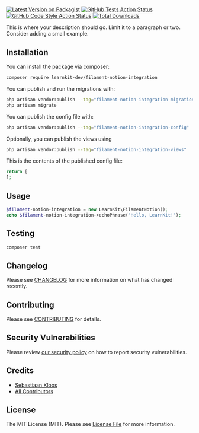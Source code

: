# 

[![Latest Version on Packagist](https://img.shields.io/packagist/v/learnkit-dev/filament-notion-integration.svg?style=flat-square)](https://packagist.org/packages/learnkit-dev/filament-notion-integration)
[![GitHub Tests Action Status](https://img.shields.io/github/workflow/status/learnkit-dev/filament-notion-integration/run-tests?label=tests)](https://github.com/learnkit-dev/filament-notion-integration/actions?query=workflow%3Arun-tests+branch%3Amain)
[![GitHub Code Style Action Status](https://img.shields.io/github/workflow/status/learnkit-dev/filament-notion-integration/Check%20&%20fix%20styling?label=code%20style)](https://github.com/learnkit-dev/filament-notion-integration/actions?query=workflow%3A"Check+%26+fix+styling"+branch%3Amain)
[![Total Downloads](https://img.shields.io/packagist/dt/learnkit-dev/filament-notion-integration.svg?style=flat-square)](https://packagist.org/packages/learnkit-dev/filament-notion-integration)



This is where your description should go. Limit it to a paragraph or two. Consider adding a small example.

## Installation

You can install the package via composer:

```bash
composer require learnkit-dev/filament-notion-integration
```

You can publish and run the migrations with:

```bash
php artisan vendor:publish --tag="filament-notion-integration-migrations"
php artisan migrate
```

You can publish the config file with:

```bash
php artisan vendor:publish --tag="filament-notion-integration-config"
```

Optionally, you can publish the views using

```bash
php artisan vendor:publish --tag="filament-notion-integration-views"
```

This is the contents of the published config file:

```php
return [
];
```

## Usage

```php
$filament-notion-integration = new LearnKit\FilamentNotion();
echo $filament-notion-integration->echoPhrase('Hello, LearnKit!');
```

## Testing

```bash
composer test
```

## Changelog

Please see [CHANGELOG](CHANGELOG.md) for more information on what has changed recently.

## Contributing

Please see [CONTRIBUTING](.github/CONTRIBUTING.md) for details.

## Security Vulnerabilities

Please review [our security policy](../../security/policy) on how to report security vulnerabilities.

## Credits

- [Sebastiaan Kloos](https://github.com/learnkit-dev)
- [All Contributors](../../contributors)

## License

The MIT License (MIT). Please see [License File](LICENSE.md) for more information.
